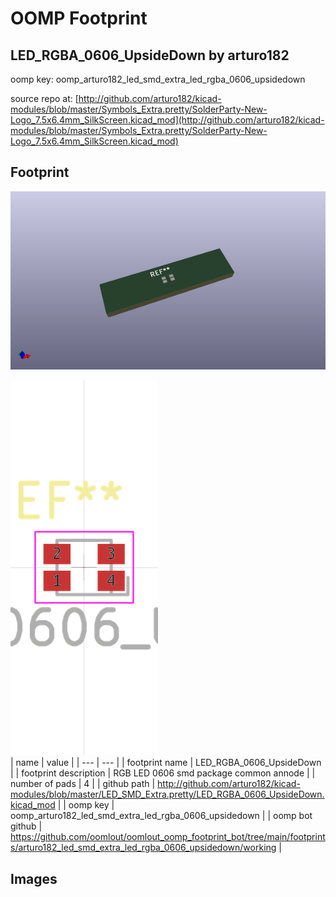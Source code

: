# OOMP Footprint  
## LED_RGBA_0606_UpsideDown  by arturo182  
  
oomp key: oomp_arturo182_led_smd_extra_led_rgba_0606_upsidedown  
  
source repo at: [http://github.com/arturo182/kicad-modules/blob/master/Symbols_Extra.pretty/SolderParty-New-Logo_7.5x6.4mm_SilkScreen.kicad_mod](http://github.com/arturo182/kicad-modules/blob/master/Symbols_Extra.pretty/SolderParty-New-Logo_7.5x6.4mm_SilkScreen.kicad_mod)  
## Footprint  
  
[![working_kicad_pcb_3d.png](working_kicad_pcb_3d_600.png)](working_kicad_pcb_3d.png)  
  
[![working.png](working_600.png)](working.png)  
| name | value | 
| --- | --- | 
| footprint name | LED_RGBA_0606_UpsideDown | 
| footprint description | RGB LED 0606 smd package common annode | 
| number of pads | 4 | 
| github path | http://github.com/arturo182/kicad-modules/blob/master/LED_SMD_Extra.pretty/LED_RGBA_0606_UpsideDown.kicad_mod | 
| oomp key | oomp_arturo182_led_smd_extra_led_rgba_0606_upsidedown | 
| oomp bot github | https://github.com/oomlout/oomlout_oomp_footprint_bot/tree/main/footprints/arturo182_led_smd_extra_led_rgba_0606_upsidedown/working | 
## Images  
